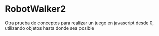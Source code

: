 # RobotWalker2
Otra prueba de conceptos para realizar un juego en javascript desde 0, utilizando objetos hasta donde sea posible
